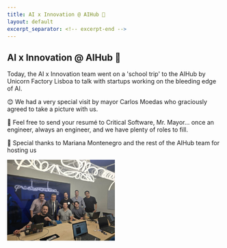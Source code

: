 ```yaml
---
title: AI x Innovation @ AIHub 🧠
layout: default
excerpt_separator: <!-- excerpt-end -->
---
```


## AI x Innovation @ AIHub 🧠

<!-- excerpt-start -->

Today, the AI x Innovation team went on a 'school trip' to the AIHub by Unicorn Factory Lisboa to talk with startups working on the bleeding edge of AI. 

😊 We had a very special visit by mayor Carlos Moedas who graciously agreed to take a picture with us.

📩 Feel free to send your resumé to Critical Software, Mr. Mayor... once an engineer, always an engineer, and we have plenty of roles to fill.

🙏 Special thanks to Mariana Montenegro and the rest of the AIHub team for hosting us

<img src="/assets/images/ai2_at_aihub.jpg" width="50%"/>

<!-- excerpt-end -->

